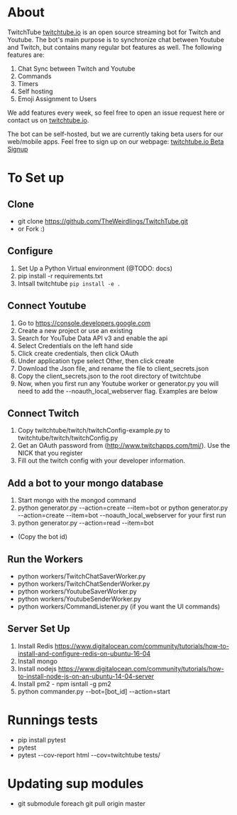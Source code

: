 About
=========
TwitchTube [twitchtube.io](http://twitchtube.io) is an open source streaming bot for Twitch and Youtube.  The bot's main purpose is to synchronize chat between Youtube and Twitch, but contains many regular bot features as well. The following features are:

1. Chat Sync between Twitch and Youtube
2. Commands
3. Timers
4. Self hosting
5. Emoji Assignment to Users

We add features every week, so feel free to open an issue request here or contact us on [twitchtube.io](http://twitchtube.io).

The bot can be self-hosted, but we are currently taking beta users for our web/mobile apps. Feel free to sign up on our webpage: [twitchtube.io Beta Signup](http://twitchtube.io/beta)

To Set up
=========

Clone
---------------------
* git clone https://github.com/TheWeirdlings/TwitchTube.git
* or Fork :)

Configure
---------------------
1. Set Up a Python Virtual environment (@TODO: docs)
2. pip install -r requirements.txt
3. Intsall twitchtube `pip install -e .`

Connect Youtube
---------------------
1. Go to https://console.developers.google.com
2. Create a new project or use an existing
3. Search for YouTube Data API v3 and enable the api
4. Select Credentials on the left hand side
5. Click create credentials, then click OAuth
6. Under application type select Other, then click create
7. Download the Json file, and rename the file to client_secrets.json
8. Copy the client_secrets.json to the root directory of twitchtube
9. Now, when you first run any Youtube worker or generator.py you will need to add the --noauth_local_webserver flag.     Examples are below

Connect Twitch
---------------------
1. Copy twitchtube/twitch/twitchConfig-example.py to twitchtube/twitch/twitchConfig.py
2. Get an OAuth password from (http://www.twitchapps.com/tmi/). Use the NICK that you register
3. Fill out the twitch config with your developer information.

Add a bot to your mongo database
---------------------
1. Start mongo with the mongod command
2. python generator.py --action=create --item=bot or python generator.py --action=create --item=bot --noauth_local_webserver for your first run
3. python generator.py --action=read --item=bot
* (Copy the bot id)

Run the Workers
---------------------
- python workers/TwitchChatSaverWorker.py
- python workers/TwitchChatSenderWorker.py
- python workers/YoutubeSaverWorker.py
- python workers/YoutubeSenderWorker.py
- python workers/CommandListener.py (if you want the UI commands)

Server Set Up
---------------------
1. Install Redis https://www.digitalocean.com/community/tutorials/how-to-install-and-configure-redis-on-ubuntu-16-04
2. Install mongo
3. Install nodejs https://www.digitalocean.com/community/tutorials/how-to-install-node-js-on-an-ubuntu-14-04-server
4. Install pm2 - npm isntall -g pm2
5. python commander.py --bot=[bot_id] --action=start

# Runnings tests
 - pip install pytest
 - pytest
 - pytest --cov-report html --cov=twitchtube tests/

# Updating sup modules
 - git submodule foreach git pull origin master
